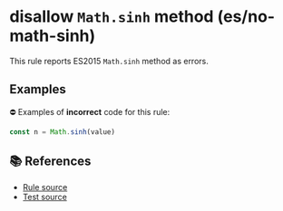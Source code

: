 # disallow `Math.sinh` method (es/no-math-sinh)

This rule reports ES2015 `Math.sinh` method as errors.

## Examples

⛔ Examples of **incorrect** code for this rule:

```js
const n = Math.sinh(value)
```

## 📚 References

- [Rule source](../../lib/rules/no-math-sinh.js)
- [Test source](../../tests/lib/rules/no-math-sinh.js)
